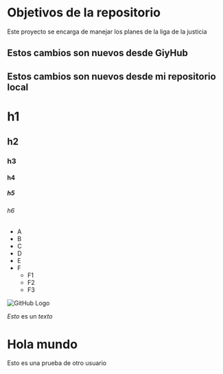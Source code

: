 # Objetivos de la repositorio

Este proyecto se encarga de manejar los planes de la liga de la justicia


## Estos cambios son nuevos desde GiyHub
## Estos cambios son nuevos desde mi repositorio local

# h1
## h2
### h3
#### h4
##### h5
###### h6

* A
* B
* C
* D
* E
* F
  * F1
  * F2
  * F3

![GitHub Logo](https://i.pinimg.com/564x/54/7a/96/547a96e289c3c8f10570d170867dbe8a.jpg)

*Esto* es un _texto_


# Hola mundo
Esto es una prueba de otro usuario